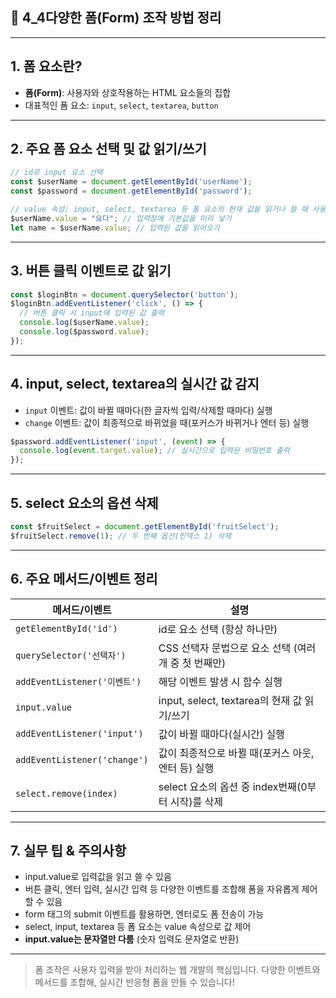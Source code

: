 ## 📝 4_4다양한 폼(Form) 조작 방법 정리

---

## 1. 폼 요소란?

- **폼(Form)**: 사용자와 상호작용하는 HTML 요소들의 집합
- 대표적인 폼 요소: `input`, `select`, `textarea`, `button`

---

## 2. 주요 폼 요소 선택 및 값 읽기/쓰기

```js
// id로 input 요소 선택
const $userName = document.getElementById('userName');
const $password = document.getElementById('password');

// value 속성: input, select, textarea 등 폼 요소의 현재 값을 읽거나 쓸 때 사용
$userName.value = "요다"; // 입력창에 기본값을 미리 넣기
let name = $userName.value; // 입력된 값을 읽어오기
```

---

## 3. 버튼 클릭 이벤트로 값 읽기

```js
const $loginBtn = document.querySelector('button');
$loginBtn.addEventListener('click', () => {
  // 버튼 클릭 시 input에 입력된 값 출력
  console.log($userName.value);
  console.log($password.value);
});
```

---

## 4. input, select, textarea의 실시간 값 감지

- `input` 이벤트: 값이 바뀔 때마다(한 글자씩 입력/삭제할 때마다) 실행
- `change` 이벤트: 값이 최종적으로 바뀌었을 때(포커스가 바뀌거나 엔터 등) 실행

```js
$password.addEventListener('input', (event) => {
  console.log(event.target.value); // 실시간으로 입력된 비밀번호 출력
});
```

---

## 5. select 요소의 옵션 삭제

```js
const $fruitSelect = document.getElementById('fruitSelect');
$fruitSelect.remove(1); // 두 번째 옵션(인덱스 1) 삭제
```

---

## 6. 주요 메서드/이벤트 정리

| 메서드/이벤트                | 설명                                                         |
|------------------------------|--------------------------------------------------------------|
| `getElementById('id')`       | id로 요소 선택 (항상 하나만)                                 |
| `querySelector('선택자')`    | CSS 선택자 문법으로 요소 선택 (여러 개 중 첫 번째만)          |
| `addEventListener('이벤트')` | 해당 이벤트 발생 시 함수 실행                                 |
| `input.value`                | input, select, textarea의 현재 값 읽기/쓰기                   |
| `addEventListener('input')`  | 값이 바뀔 때마다(실시간) 실행                                 |
| `addEventListener('change')` | 값이 최종적으로 바뀔 때(포커스 아웃, 엔터 등) 실행            |
| `select.remove(index)`       | select 요소의 옵션 중 index번째(0부터 시작)를 삭제            |

---

## 7. 실무 팁 & 주의사항

- input.value로 입력값을 읽고 쓸 수 있음
- 버튼 클릭, 엔터 입력, 실시간 입력 등 다양한 이벤트를 조합해 폼을 자유롭게 제어할 수 있음
- form 태그의 submit 이벤트를 활용하면, 엔터로도 폼 전송이 가능
- select, input, textarea 등 폼 요소는 value 속성으로 값 제어
- **input.value는 문자열만 다룸** (숫자 입력도 문자열로 반환)

---

> 폼 조작은 사용자 입력을 받아 처리하는 웹 개발의 핵심입니다. 다양한 이벤트와 메서드를 조합해, 실시간 반응형 폼을 만들 수 있습니다!
